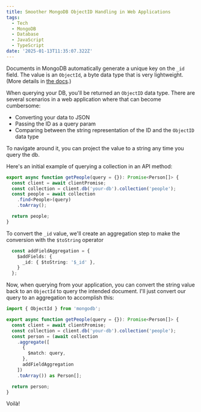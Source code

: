 ```yaml
---
title: Smoother MongoDB ObjectID Handling in Web Applications
tags:
  - Tech
  - MongoDB
  - Database
  - JavaScript
  - TypeScript
date: '2025-01-13T11:35:07.322Z'
---
```


Documents in MongoDB automatically generate a unique key on the `_id` field. The value is an `ObjectId`, a byte data type that is very lightweight. (More details in [the docs](https://www.mongodb.com/docs/manual/reference/bson-types/#std-label-objectid).)

When querying your DB, you'll be returned an `ObjectID` data type. There are several scenarios in a web application where that can become cumbersome:

- Converting your data to JSON
- Passing the ID as a query param
- Comparing between the string representation of the ID and the `ObjectID` data type

To navigate around it, you can project the value to a string any time you query the db.

Here's an initial example of querying a collection in an API method:

```TypeScript
export async function getPeople(query = {}): Promise<Person[]> {
  const client = await clientPromise;
  const collection = client.db('your-db').collection('people');
  const people = await collection
    .find<People>(query)
    .toArray();

  return people;
}
```

To convert the `_id` value, we'll create an aggregation step to make the conversion with the `$toString` operator

```TypeScript
  const addFieldAggregation = {
    $addFields: {
      _id: { $toString: '$_id' },
    }
  };
```

Now, when querying from your application, you can convert the string value back to an `ObjectId` to query the intended document. I'll just convert our query to an aggregation to accomplish this:

```TypeScript
import { ObjectId } from 'mongodb';

export async function getPeople(query = {}): Promise<Person[]> {
  const client = await clientPromise;
  const collection = client.db('your-db').collection('people');
  const person = (await collection
    .aggregate([
      {
        $match: query,
      },
      addFieldAggregation
    ])
    .toArray()) as Person[];

  return person;
}
```

Voilà!
